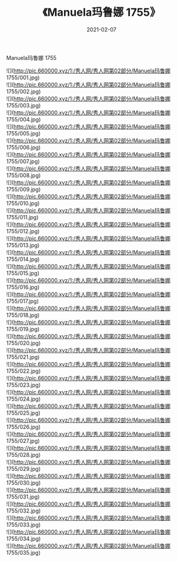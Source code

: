 ﻿---
layout: post
title:  《Manuela玛鲁娜 1755》
date:   2021-02-07
img: http://pic.660000.xyz/1:/秀人网/秀人网第02部分/Manuela玛鲁娜 1755/000.jpg
categories: [美女, 清纯, 唯美]
---

Manuela玛鲁娜 1755

  ![](http://pic.660000.xyz/1:/秀人网/秀人网第02部分/Manuela玛鲁娜 1755/001.jpg) <br> ![](http://pic.660000.xyz/1:/秀人网/秀人网第02部分/Manuela玛鲁娜 1755/002.jpg) <br> ![](http://pic.660000.xyz/1:/秀人网/秀人网第02部分/Manuela玛鲁娜 1755/003.jpg) <br> ![](http://pic.660000.xyz/1:/秀人网/秀人网第02部分/Manuela玛鲁娜 1755/004.jpg) <br> ![](http://pic.660000.xyz/1:/秀人网/秀人网第02部分/Manuela玛鲁娜 1755/005.jpg) <br> ![](http://pic.660000.xyz/1:/秀人网/秀人网第02部分/Manuela玛鲁娜 1755/006.jpg) <br> ![](http://pic.660000.xyz/1:/秀人网/秀人网第02部分/Manuela玛鲁娜 1755/007.jpg) <br> ![](http://pic.660000.xyz/1:/秀人网/秀人网第02部分/Manuela玛鲁娜 1755/008.jpg) <br> ![](http://pic.660000.xyz/1:/秀人网/秀人网第02部分/Manuela玛鲁娜 1755/009.jpg) <br> ![](http://pic.660000.xyz/1:/秀人网/秀人网第02部分/Manuela玛鲁娜 1755/010.jpg) <br> ![](http://pic.660000.xyz/1:/秀人网/秀人网第02部分/Manuela玛鲁娜 1755/011.jpg) <br> ![](http://pic.660000.xyz/1:/秀人网/秀人网第02部分/Manuela玛鲁娜 1755/012.jpg) <br> ![](http://pic.660000.xyz/1:/秀人网/秀人网第02部分/Manuela玛鲁娜 1755/013.jpg) <br> ![](http://pic.660000.xyz/1:/秀人网/秀人网第02部分/Manuela玛鲁娜 1755/014.jpg) <br> ![](http://pic.660000.xyz/1:/秀人网/秀人网第02部分/Manuela玛鲁娜 1755/015.jpg) <br> ![](http://pic.660000.xyz/1:/秀人网/秀人网第02部分/Manuela玛鲁娜 1755/016.jpg) <br> ![](http://pic.660000.xyz/1:/秀人网/秀人网第02部分/Manuela玛鲁娜 1755/017.jpg) <br> ![](http://pic.660000.xyz/1:/秀人网/秀人网第02部分/Manuela玛鲁娜 1755/018.jpg) <br> ![](http://pic.660000.xyz/1:/秀人网/秀人网第02部分/Manuela玛鲁娜 1755/019.jpg) <br> ![](http://pic.660000.xyz/1:/秀人网/秀人网第02部分/Manuela玛鲁娜 1755/020.jpg) <br> ![](http://pic.660000.xyz/1:/秀人网/秀人网第02部分/Manuela玛鲁娜 1755/021.jpg) <br> ![](http://pic.660000.xyz/1:/秀人网/秀人网第02部分/Manuela玛鲁娜 1755/022.jpg) <br> ![](http://pic.660000.xyz/1:/秀人网/秀人网第02部分/Manuela玛鲁娜 1755/023.jpg) <br> ![](http://pic.660000.xyz/1:/秀人网/秀人网第02部分/Manuela玛鲁娜 1755/024.jpg) <br> ![](http://pic.660000.xyz/1:/秀人网/秀人网第02部分/Manuela玛鲁娜 1755/025.jpg) <br> ![](http://pic.660000.xyz/1:/秀人网/秀人网第02部分/Manuela玛鲁娜 1755/026.jpg) <br> ![](http://pic.660000.xyz/1:/秀人网/秀人网第02部分/Manuela玛鲁娜 1755/027.jpg) <br> ![](http://pic.660000.xyz/1:/秀人网/秀人网第02部分/Manuela玛鲁娜 1755/028.jpg) <br> ![](http://pic.660000.xyz/1:/秀人网/秀人网第02部分/Manuela玛鲁娜 1755/029.jpg) <br> ![](http://pic.660000.xyz/1:/秀人网/秀人网第02部分/Manuela玛鲁娜 1755/030.jpg) <br> ![](http://pic.660000.xyz/1:/秀人网/秀人网第02部分/Manuela玛鲁娜 1755/031.jpg) <br> ![](http://pic.660000.xyz/1:/秀人网/秀人网第02部分/Manuela玛鲁娜 1755/032.jpg) <br> ![](http://pic.660000.xyz/1:/秀人网/秀人网第02部分/Manuela玛鲁娜 1755/033.jpg) <br> ![](http://pic.660000.xyz/1:/秀人网/秀人网第02部分/Manuela玛鲁娜 1755/034.jpg) <br> ![](http://pic.660000.xyz/1:/秀人网/秀人网第02部分/Manuela玛鲁娜 1755/035.jpg) <br>